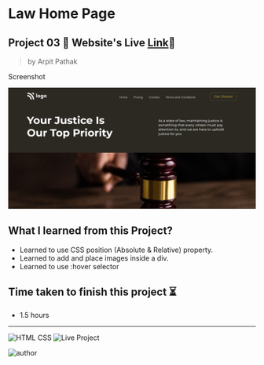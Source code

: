 # Law Home Page

## Project 03 🚀 Website's Live [Link](https://law-web-page.netlify.app/)🔗

>by Arpit Pathak

Screenshot

![project screenshot](./screenshots/desktop.png)

## What I learned from this Project? 

- Learned to use CSS position (Absolute & Relative) property.
- Learned to add and place images inside a div.
- Learned to use :hover selector


## Time taken to finish this project ⏳
- 1.5 hours
---
![HTML CSS](https://img.shields.io/badge/HTML-CSS-orange)
![Live Project](https://img.shields.io/badge/Live--Project-4-green)

![author](https://img.shields.io/badge/By-Arpit--Pathak-blue)